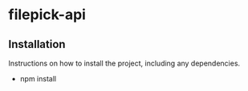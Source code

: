 # filepick-api


## Installation
Instructions on how to install the project, including any dependencies.

- npm install
